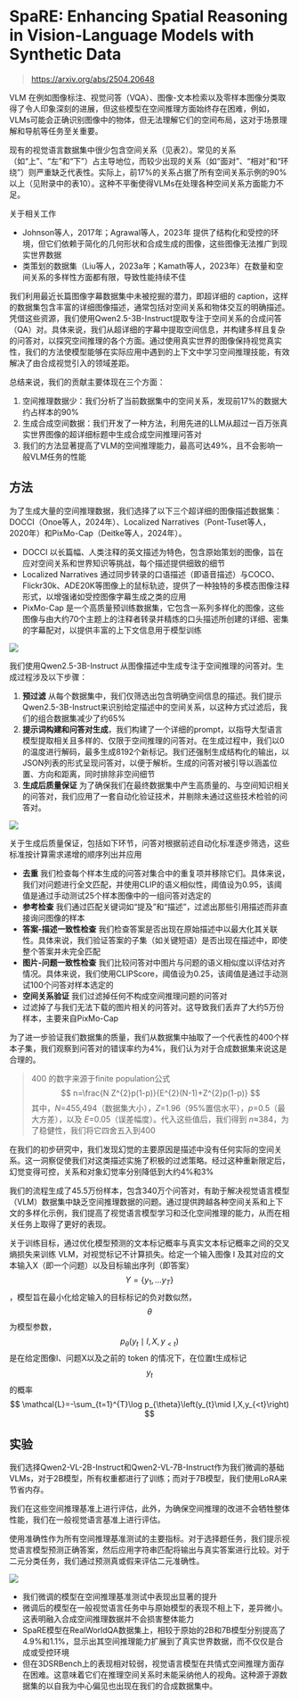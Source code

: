 # SpaRE: Enhancing Spatial Reasoning in Vision-Language Models with Synthetic Data

> https://arxiv.org/abs/2504.20648

VLM 在例如图像标注、视觉问答（VQA）、图像-文本检索以及零样本图像分类取得了令人印象深刻的进展，但这些模型在空间推理方面始终存在困难，例如，VLMs可能会正确识别图像中的物体，但无法理解它们的空间布局，这对于场景理解和导航等任务至关重要。

现有的视觉语言数据集中很少包含空间关系（见表2）。常见的关系（如“上”、“左”和“下”）占主导地位，而较少出现的关系（如“面对”、“相对”和“环绕”）则严重缺乏代表性。实际上，前17%的关系占据了所有空间关系示例的90%以上（见附录中的表10）。这种不平衡使得VLMs在处理各种空间关系方面能力不足。

关于相关工作

- Johnson等人，2017年；Agrawal等人，2023年 提供了结构化和受控的环境，但它们依赖于简化的几何形状和合成生成的图像，这些图像无法推广到现实世界数据
- 类策划的数据集（Liu等人，2023a年；Kamath等人，2023年）在数量和空间关系的多样性方面都有限，导致性能持续不佳

我们利用最近长篇图像字幕数据集中未被挖掘的潜力，即超详细的 caption，这样的数据集包含丰富的详细图像描述，通常包括对空间关系和物体交互的明确描述。凭借这些资源，我们使用Qwen2.5-3B-Instruct提取专注于空间关系的合成问答（QA）对。具体来说，我们从超详细的字幕中提取空间信息，并构建多样且复杂的问答对，以探究空间推理的各个方面。通过使用真实世界的图像保持视觉真实性，我们的方法使模型能够在实际应用中遇到的上下文中学习空间推理技能，有效解决了由合成视觉引入的领域差距。

总结来说，我们的贡献主要体现在三个方面：

1. 空间推理数据少：我们分析了当前数据集中的空间关系，发现前17%的数据大约占样本的90%
2. 生成合成空间数据：我们开发了一种方法，利用先进的LLM从超过一百万张真实世界图像的超详细标题中生成合成空间推理问答对
3. 我们的方法显著提高了VLM的空间推理能力，最高可达49%，且不会影响一般VLM任务的性能

## 方法

为了生成大量的空间推理数据，我们选择了以下三个超详细的图像描述数据集：DOCCI（Onoe等人，2024年）、Localized Narratives（Pont-Tuset等人，2020年）和PixMo-Cap（Deitke等人，2024年）。

- DOCCI 以长篇幅、人类注释的英文描述为特色，包含原始策划的图像，旨在应对空间关系和世界知识等挑战，每个描述提供细致的细节
- Localized Narratives 通过同步转录的口语描述（即语音描述）与COCO、Flickr30k、ADE20K等图像上的鼠标轨迹，提供了一种独特的多模态图像注释形式，以增强诸如受控图像字幕生成之类的应用
- PixMo-Cap 是一个高质量预训练数据集，它包含一系列多样化的图像，这些图像与由大约70个主题上的注释者转录并精炼的口头描述所创建的详细、密集的字幕配对，以提供丰富的上下文信息用于模型训练

![](./img/spa1.png)

我们使用Qwen2.5-3B-Instruct 从图像描述中生成专注于空间推理的问答对。生成过程涉及以下步骤：

1. **预过滤** 从每个数据集中，我们仅筛选出包含明确空间信息的描述。我们提示Qwen2.5-3B-Instruct来识别给定描述中的空间关系，以这种方式过滤后，我们的组合数据集减少了约65%
2. **提示词构建和问答对生成**，我们构建了一个详细的prompt，以指导大型语言模型提取相关且多样的、仅限于空间推理的问答对。在生成过程中，我们以0的温度进行解码，最多生成8192个新标记。我们还强制生成结构化的输出，以JSON列表的形式呈现问答对，以便于解析。生成的问答对被引导以涵盖位置、方向和距离，同时排除非空间细节
3. **生成后质量保证** 为了确保我们在最终数据集中产生高质量的、与空间知识相关的问答对，我们应用了一套自动化验证技术，并剔除未通过这些技术检验的问答对。

![](./img/spa2.png)

关于生成后质量保证，包括如下环节，问答对根据前述自动化标准逐步筛选，这些标准按计算需求递增的顺序列出并应用

- **去重** 我们检查每个样本生成的问答对集合中的重复项并移除它们。具体来说，我们对问题进行全文匹配，并使用CLIP的语义相似性，阈值设为0.95，该阈值是通过手动测试25个样本图像中的一组问答对选定的
- **参考检查** 我们通过匹配关键词如“提及”和“描述”，过滤出那些引用描述而非直接询问图像的样本
- **答案-描述一致性检查** 我们检查答案是否出现在原始描述中以最大化其关联性。具体来说，我们验证答案的子集（如关键短语）是否出现在描述中，即使整个答案并未完全匹配
- **图片-问题一致性检查** 我们比较问答对中图片与问题的语义相似度以评估对齐情况。具体来说，我们使用CLIPScore，阈值设为0.25，该阈值是通过手动测试100个问答对样本选定的
- **空间关系验证** 我们过滤掉任何不构成空间推理问题的问答对
- 过滤掉了与我们无法下载的图片相关的问答对。这导致我们丢弃了大约5万份样本，主要来自PixMo-Cap

为了进一步验证我们数据集的质量，我们从数据集中抽取了一个代表性的400个样本子集，我们观察到问答对的错误率约为4%，我们认为对于合成数据集来说这是合理的。

> 400 的数字来源于finite population公式
> $$
> n=\frac{N Z^{2}p(1-p)}{E^{2}(N-1)+Z^{2}p(1-p)}
> $$
> 其中，*N*=455,494（数据集大小），*Z*=1.96（95%置信水平），*p*=0.5（最大方差），以及 *E*=0.05（误差幅度）。代入这些值后，我们得到 *n*≈384，为了稳健性，我们将它四舍五入到400

在我们的初步研究中，我们发现幻觉的主要原因是描述中没有任何实际的空间关系。这一洞察促使我们对这类描述实施了积极的过滤策略。经过这种重新限定后，幻觉变得可控，关系和对象幻觉率分别降低到大约4%和3%

我们的流程生成了45.5万份样本，包含340万个问答对，有助于解决视觉语言模型（VLM）数据集中缺乏空间推理数据的问题。通过提供跨越各种空间关系和上下文的多样化示例，我们提高了视觉语言模型学习和泛化空间推理的能力，从而在相关任务上取得了更好的表现。

关于训练目标，通过优化模型预测的文本标记概率与真实文本标记概率之间的交叉熵损失来训练 VLM，对视觉标记不计算损失。给定一个输入图像 I 及其对应的文本输入X（即一个问题）以及目标输出序列（即答案）$$Y=\{y_1,...y_T\}$$，模型旨在最小化给定输入的目标标记的负对数似然，$$\theta$$ 为模型参数，$$p_{\theta}\left(y_{t}\mid I,X,y_{<t}\right)$$ 是在给定图像I、问题X以及之前的 token 的情况下，在位置t生成标记 $$y_t$$ 的概率
$$
\mathcal{L}=-\sum_{t=1}^{T}\log p_{\theta}\left(y_{t}\mid I,X,y_{<t}\right)
$$

## 实验

我们选择Qwen2-VL-2B-Instruct和Qwen2-VL-7B-Instruct作为我们微调的基础VLMs，对于2B模型，所有权重都进行了训练；而对于7B模型，我们使用LoRA来节省内存。

我们在这些空间推理基准上进行评估，此外，为确保空间推理的改进不会牺牲整体性能，我们在一般视觉语言基准上进行评估。

使用准确性作为所有空间推理基准测试的主要指标。对于选择题任务，我们提示视觉语言模型预测正确答案，然后应用字符串匹配将输出与真实答案进行比较。对于二元分类任务，我们通过预测真或假来评估二元准确性。

![](./img/ed7.png)

- 我们微调的模型在空间推理基准测试中表现出显著的提升
- 微调后的模型在一般视觉语言任务中与原始模型的表现不相上下，差异微小。这表明融入合成空间推理数据并不会损害整体能力
- SpaRE模型在RealWorldQA数据集上，相较于原始的2B和7B模型分别提高了4.9%和1.1%，显示出其空间推理能力扩展到了真实世界数据，而不仅仅是合成或受控环境
- 但在3DSRBench上的表现相对较弱，视觉语言模型在共情式空间推理方面存在困难。这意味着它们在推理空间关系时未能采纳他人的视角。这种源于源数据集的以自我为中心偏见也出现在我们的合成数据集中。


